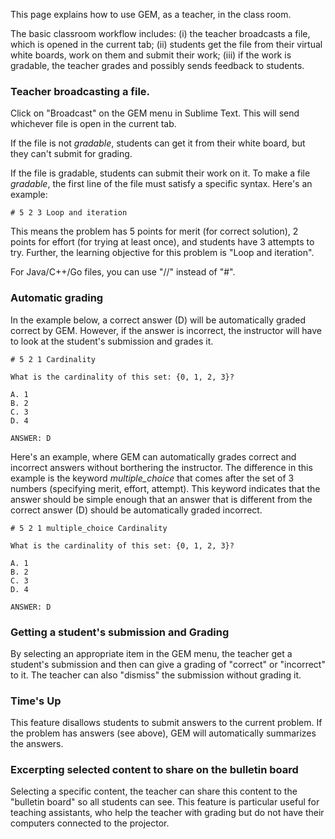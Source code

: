 This page explains how to use GEM, as a teacher, in the class room.

The basic classroom workflow includes: (i) the teacher broadcasts a file, which is opened in the current tab; (ii) students get the file from their virtual white boards, work on them and submit their work; (iii) if the work is gradable, the teacher grades and possibly sends feedback to students.

### Teacher broadcasting a file.

Click on "Broadcast" on the GEM menu in Sublime Text.  This will send whichever file is open in the current tab.

If the file is not *gradable*, students can get it from their white board, but they can't submit for grading.

If the file is gradable, students can submit their work on it.  To make a file *gradable*, the first line of the file must satisfy a specific syntax. Here's an example:

```
# 5 2 3 Loop and iteration
```

This means the problem has 5 points for merit (for correct solution), 2 points for effort (for trying at least once), and students have 3 attempts to try.  Further, the learning objective for this problem is "Loop and iteration".

For Java/C++/Go files, you can use "//" instead of "#".

### Automatic grading

In the example below, a correct answer (D) will be automatically graded correct by GEM.  However, if the answer is incorrect, the instructor will have to look at the student's submission and grades it.

```
# 5 2 1 Cardinality

What is the cardinality of this set: {0, 1, 2, 3}?

A. 1
B. 2
C. 3
D. 4

ANSWER: D
```

Here's an example, where GEM can automatically grades correct and incorrect answers without borthering the instructor.  The difference in this example is the keyword *multiple_choice* that comes after the set of 3 numbers (specifying merit, effort, attempt).  This keyword indicates that the answer should be simple enough that an answer that is different from the correct answer (D) should be automatically graded incorrect.

```
# 5 2 1 multiple_choice Cardinality

What is the cardinality of this set: {0, 1, 2, 3}?

A. 1
B. 2
C. 3
D. 4

ANSWER: D
```

### Getting a student's submission and Grading

By selecting an appropriate item in the GEM menu, the teacher get a student's submission and then can give a grading of "correct" or "incorrect" to it.  The teacher can also "dismiss" the submission without grading it.

### Time's Up

This feature disallows students to submit answers to the current problem.  If the problem has answers (see above), GEM will automatically summarizes the answers.

### Excerpting selected content to share on the bulletin board

Selecting a specific content, the teacher can share this content to the "bulletin board" so all students can see.  This feature is particular useful for teaching assistants, who help the teacher with grading but do not have their computers connected to the projector.







